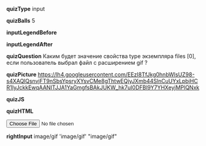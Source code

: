 ____quizType____
input

____quizBalls____
5

____inputLegendBefore____


____inputLegendAfter____


____quizQuestion____
Каким будет значение свойства type экземпляра files [0], если пользователь выбрал файл с расширением gif ?

____quizPicture____
https://lh4.googleusercontent.com/EEzI8TfJkg0hnbWlsUZ98-s4XAQlQsnvjFT9nSbsYpsryXYsvCMe8gThtwEQjyJXmb44SlnCuUYxLpbjHCR1IyJckkEwqAANITJJA1YaGmgfsBAkJUKW_hk7uI0DFBl9Y7YHXeyjMPlQNxk

____quizJS____


____quizHTML____
<body>
    <input type="file"/>
</body>

____rightInput____
image/gif
'image/gif'
"image/gif"
